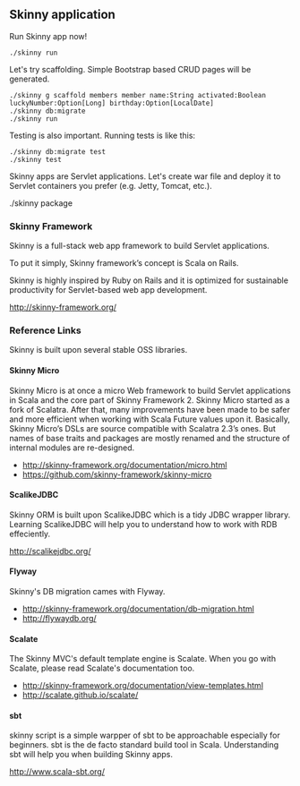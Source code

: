 ## Skinny application

Run Skinny app now!

    ./skinny run

Let's try scaffolding. Simple Bootstrap based CRUD pages will be generated.

    ./skinny g scaffold members member name:String activated:Boolean luckyNumber:Option[Long] birthday:Option[LocalDate]
    ./skinny db:migrate
    ./skinny run

Testing is also important. Running tests is like this:

    ./skinny db:migrate test
    ./skinny test

Skinny apps are Servlet applications. Let's create war file and deploy it to Servlet containers you prefer (e.g. Jetty, Tomcat, etc.).

   ./skinny package

### Skinny Framework

Skinny is a full-stack web app framework to build Servlet applications.

To put it simply, Skinny framework’s concept is Scala on Rails.

Skinny is highly inspired by Ruby on Rails and it is optimized for sustainable productivity for Servlet-based web app development.

http://skinny-framework.org/

### Reference Links

Skinny is built upon several stable OSS libraries.

#### Skinny Micro

Skinny Micro is at once a micro Web framework to build Servlet applications in Scala and the core part of Skinny Framework 2.
Skinny Micro started as a fork of Scalatra. After that, many improvements have been made to be safer and more efficient when working with Scala Future values upon it.
Basically, Skinny Micro’s DSLs are source compatible with Scalatra 2.3’s ones. But names of base traits and packages are mostly renamed and the structure of internal modules are re-designed.

- http://skinny-framework.org/documentation/micro.html
- https://github.com/skinny-framework/skinny-micro

#### ScalikeJDBC

Skinny ORM is built upon ScalikeJDBC which is a tidy JDBC wrapper library.
Learning ScalikeJDBC will help you to understand how to work with RDB effeciently.

http://scalikejdbc.org/

#### Flyway

Skinny's DB migration cames with Flyway.

- http://skinny-framework.org/documentation/db-migration.html
- http://flywaydb.org/

#### Scalate

The Skinny MVC's default template engine is Scalate.
When you go with Scalate, please read Scalate's documentation too.

- http://skinny-framework.org/documentation/view-templates.html
- http://scalate.github.io/scalate/

#### sbt

skinny script is a simple warpper of sbt to be approachable especially for beginners.
sbt is the de facto standard build tool in Scala. Understanding sbt will help you when building Skinny apps.

http://www.scala-sbt.org/

